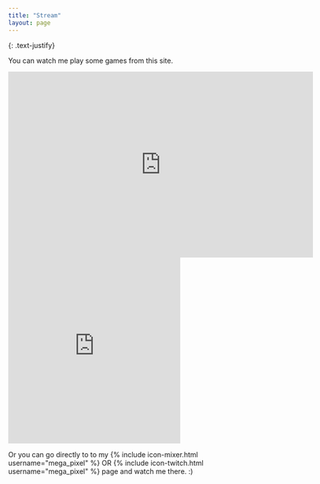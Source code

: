 ```yaml
---
title: "Stream"
layout: page
---
```


{: .text-justify}

You can watch me play some games from this site.
<!-- 16:9 aspect ratio -->
<div class="embed-responsive embed-responsive-16by9">
  <iframe src="https://player.twitch.tv/?channel=mega_pixel" frameborder="0" allowfullscreen="true" scrolling="no" height="378" width="620"></iframe>
</div>
<div class="embed-responsive embed-responsive-16by9"><iframe src="https://www.twitch.tv/embed/mega_pixel/chat" frameborder="0" scrolling="no" height="378" width="350"></iframe>
</div>



Or you can go directly to to my {% include icon-mixer.html username="mega_pixel" %} OR {% include icon-twitch.html username="mega_pixel" %} page and watch me there. :)